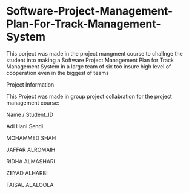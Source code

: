 # Software-Project-Management-Plan-For-Track-Management-System
This porject was made in the project mangment course to challnge the student into making a Software Project Management Plan for Track Management System in a large team of six too insure high level of cooperation even in the biggest of teams

Project Information

This Project was made in group project collabration for the project management course:

Name / Student_ID

Adi Hani Sendi 

MOHAMMED SHAH 

JAFFAR ALROMAIH 

RIDHA ALMASHARI 

ZEYAD ALHARBI

FAISAL ALALOOLA
